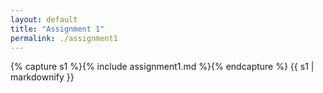 ```yaml
---
layout: default
title: "Assignment 1"
permalink: ./assignment1
---
```


{% capture s1 %}{% include assignment1.md %}{% endcapture %}
{{ s1 | markdownify }}
